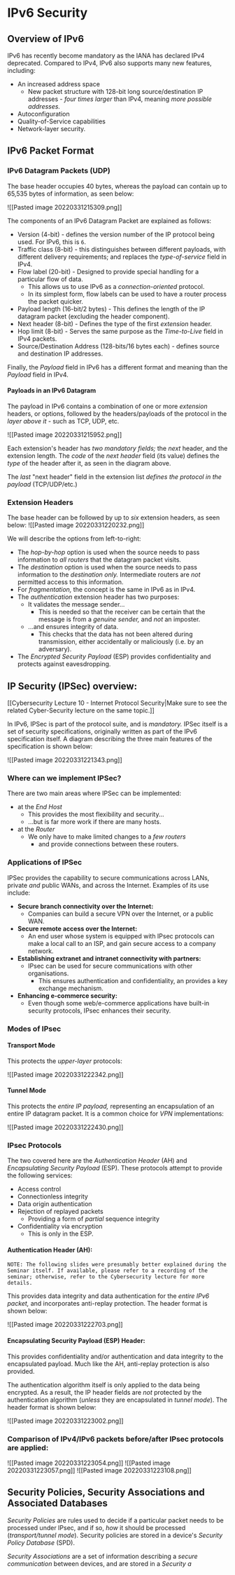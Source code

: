 # IPv6 Security
## Overview of IPv6
IPv6 has recently become mandatory as the IANA has declared IPv4 deprecated. Compared to IPv4, IPv6 also supports many new features, including:
- An increased address space
	- New packet structure with 128-bit long source/destination IP addresses - *four times larger* than IPv4, meaning *more possible addresses.*
- Autoconfiguration
- Quality-of-Service capabilities
- Network-layer security.

## IPv6 Packet Format
### IPv6 Datagram Packets (UDP)
The base header occupies 40 bytes, whereas the payload can contain up to 65,535 bytes of information, as  seen below:

![[Pasted image 20220331215309.png]]

The components of an IPv6 Datagram Packet are explained as follows:
- Version (4-bit) - defines the version number of the IP protocol being used. For IPv6, this is `6`.
- Traffic class (8-bit) - this distinguishes between different payloads, with different delivery requirements; and replaces the *type-of-service* field in IPv4.
- Flow label (20-bit) - Designed to provide special handling for a particular flow of data. 
	- This allows us to use IPv6 as a *connection-oriented* protocol.
	- In its simplest form, flow labels can be used to have a router process the packet quicker.
- Payload length (16-bit/2 bytes) - This defines the length of the IP datagram packet (excluding the header component).
- Next header (8-bit) - Defines the type of the first *extension* header.
- Hop limit (8-bit) - Serves the same purpose as the *Time-to-Live* field in IPv4 packets.
- Source/Destination Address (128-bits/16 bytes each) - defines source and destination IP addresses.

Finally, the *Payload* field in IPv6 has a different format and meaning than the *Payload* field in IPv4.

#### Payloads in an IPv6 Datagram
The payload in IPv6 contains a combination of one or more *extension* headers, or options, followed by the headers/payloads of the protocol in the *layer above it* - such as TCP, UDP, etc.

![[Pasted image 20220331215952.png]]

Each extension's header has *two mandatory fields;* the *next* header, and the extension length. The *code* of the *next header* field (its value) defines the *type* of the header after it, as seen in the diagram above.

The *last* "next header" field in the extension list *defines the protocol in the payload* (TCP/UDP/etc.)

### Extension Headers
The base header can be followed by up to *six* extension headers, as seen below:
![[Pasted image 20220331220232.png]]

We will describe the options from left-to-right:
- The *hop-by-hop* option is used when the source needs to pass information to *all routers* that the datagram packet visits.
- The *destination* option is used when the source needs to pass information to the *destination only.*  Intermediate routers are *not* permitted access to this information.
- For *fragmentation,* the concept is the same in IPv6 as in IPv4.
- The *authentication* extension header has two purposes:
	- It validates the message sender...
		- This is needed so that the receiver can be certain that the message is from a *genuine sender,* and *not* an imposter.
	- ...and ensures integrity of data.
		- This checks that the data has not been altered during transmission, either accidentally or maliciously (i.e. by an adversary).
- The *Encrypted Security Payload* (ESP) provides confidentiality and protects against eavesdropping.

## IP Security (IPSec) overview:
[[Cybersecurity Lecture 10 - Internet Protocol Security|Make sure to see the related Cyber-Security lecture on the same topic.]]

In IPv6, IPSec is part of the protocol suite, and is *mandatory.* IPSec itself is a set of security specifications, originally written as part of the IPv6 specification itself. A diagram describing the three main features of the specification is shown below:

![[Pasted image 20220331221343.png]]

### Where can we implement IPSec?
There are two main areas where IPSec can be implemented:
- at the *End Host*
	- This provides the most flexibility and security...
	- ...but is far more work if there are many hosts.
- at the *Router*
	- We only have to make limited changes to a *few routers*
		- and provide connections between these routers.

### Applications of IPSec
IPSec provides the capability to secure communications across LANs, private *and* public WANs, and across the Internet. Examples of its use include:

- **Secure branch connectivity over the Internet:**
	- Companies can build a secure VPN over the Internet, or a public WAN.
- **Secure remote access over the Internet:**
	- An end user whose system is equipped with IPsec protocols can make a local call to an ISP, and gain secure access to a company network.
- **Establishing extranet and intranet connectivity with partners:**
	- IPsec can be used for secure communications with other organisations.
		- This ensures authentication and confidentiality, an provides a key exchange mechanism.
- **Enhancing e-commerce security:**
	- Even though some web/e-commerce applications have built-in security protocols, IPsec enhances their security.

### Modes of IPsec
#### Transport Mode
This protects the *upper-layer* protocols:

![[Pasted image 20220331222342.png]]

#### Tunnel Mode
This protects the *entire IP payload,* representing an encapsulation of an entire IP datagram packet. It is a common choice for *VPN* implementations:

![[Pasted image 20220331222430.png]]

### IPsec Protocols
The two covered here are the *Authentication Header* (AH) and *Encapsulating Security Payload* (ESP). These protocols attempt to provide the following services:

- Access control
- Connectionless integrity
- Data origin authentication
- Rejection of replayed packets
	- Providing a form of *partial* sequence integrity
- Confidentiality via encryption
	- This is only in the ESP.

#### Authentication Header (AH):
`NOTE: The following slides were presumably better explained during the Seminar itself. If available, please refer to a recording of the seminar; otherwise, refer to the Cybersecurity lecture for more details.`

This provides data integrity and data authentication for the *entire IPv6 packet,* and incorporates anti-replay protection. The header format is shown below:

![[Pasted image 20220331222703.png]]

#### Encapsulating Security Payload (ESP) Header:
This provides confidentiality and/or authentication and data integrity to the encapsulated payload. Much like the AH, anti-replay protection is also provided. 

The authentication algorithm itself is only applied to the data being encrypted. As a result, the IP header fields are *not* protected by the authentication algorithm (*unless* they are encapsulated in *tunnel mode*). The header format is shown below:

![[Pasted image 20220331223002.png]]

### Comparison of IPv4/IPv6 packets before/after IPsec protocols are applied:
![[Pasted image 20220331223054.png]]
![[Pasted image 20220331223057.png]]
![[Pasted image 20220331223108.png]]

## Security Policies, Security Associations and Associated Databases

*Security Policies* are rules used to decide if a particular packet needs to be processed under IPsec, and if so, *how* it should be processed (*transport/tunnel mode*). Security policies are stored in a device's *Security Policy Database* (SPD).

*Security Associations* are a set of information describing a *secure communication* between devices, and are stored in a *Security a*